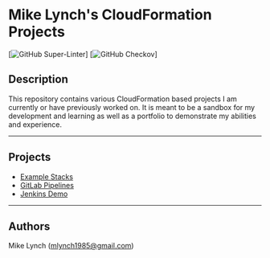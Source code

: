 Mike Lynch's CloudFormation Projects
=====

[![GitHub Super-Linter](https://github.com/mlynch1985/cloudformation/workflows/SuperLinter/badge.svg?branch=main)]
[![GitHub Checkov](https://github.com/mlynch1985/cloudformation/workflows/Checkov/badge.svg?branch=main)]

## Description
This repository contains various CloudFormation based projects I am currently or have previously worked on. It is meant to be a sandbox for my development and learning as well as a portfolio to demonstrate my abilities and experience.


----
## Projects
- [Example Stacks](https://github.com/mlynch1985/cloudformation/tree/main/example-stacks)
- [GitLab Pipelines](https://github.com/mlynch1985/cloudformation/tree/main/gitlab-pipelines)
- [Jenkins Demo](https://github.com/mlynch1985/cloudformation/tree/main/jenkins-demo)


----
## Authors
Mike Lynch (mlynch1985@gmail.com)
